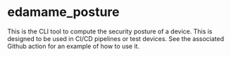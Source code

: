 # edamame_posture
This is the CLI tool to compute the security posture of a device. This is designed to be used in CI/CD pipelines or test devices.
See the associated Github action for an example of how to use it.